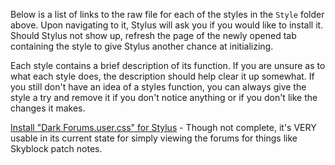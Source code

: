 Below is a list of links to the raw file for each of the styles in the `Style` folder above. Upon navigating to it, Stylus will ask you if you would like to install it. Should Stylus not show up, refresh the page of the newly opened tab containing the style to give Stylus another chance at initializing.

Each style contains a brief description of its function. If you are unsure as to what each style does, the description should help clear it up somewhat. If you still don't have an idea of a styles function, you can always give the style a try and remove it if you don't notice anything or if you don't like the changes it makes.

[Install "Dark Forums.user.css" for Stylus](https://github.com/NeoNyaa/CSS-Tweaks/raw/main/Stylus/hypixel.net/Style/Dark%20Forums.user.css) - Though not complete, it's VERY usable in its current state for simply viewing the forums for things like Skyblock patch notes.
